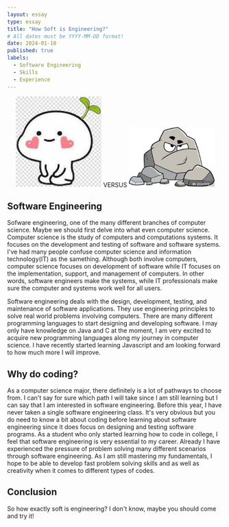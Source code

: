 ```yaml
---
layout: essay
type: essay
title: "How Soft is Engineering?"
# All dates must be YYYY-MM-DD format!
date: 2024-01-18
published: true
labels:
  - Software Engineering
  - Skills
  - Experience
---
```


<p align="center"><img width="200px" class="rounded float-start pe-4" src="../img/soft.jpg">                                         VERSUS       <img width="200px" class="rounded float-start pe-4"  src="../img/rock.jpg">

## Software Engineering

Sofware engineering, one of the many different branches of computer science. Maybe we should first delve into what even computer science. Computer science is the study of computers and computations systems. It focuses on the development and testing of software and software systems. I've had many people confuse computer science and information technology(IT) as the samething. Although both involve computers, computer science focuses on development of software while IT focuses on the implementation, support, and management of computers. In other words, software engineers make the systems, while IT professionals make sure the computer and systems work well for all users.

Software engineering deals with the design, development, testing, and maintenance of software applications. They use engineering principles to solve real world problems involving computers. There are many different programming languages to start designing and developing software. I may only have knowledge on Java and C at the moment, I am very excited to acquire new programming languages along my journey in computer science. I have recently started learning Javascript and am looking forward to how much more I will improve.

## Why do coding?

As a computer science major, there definitely is a lot of pathways to choose from. I can't say for sure which path I will take since I am still learning but I can say that I am interested in software engineering. Before this year, I have never taken a single software engineering class. It's very obvious but you do need to know a bit about coding before learning about software engineering since it does focus on designing and testing software programs. As a student who only started learning how to code in college, I feel that software engineering is very essential to my career. Already I have experienced the pressure of problem solving many different scenarios through software engineering. As I am still mastering my fundamentals, I hope to be able to develop fast problem solving skills and as well as creativity when it comes to different types of codes.


## Conclusion

So how exactly soft is engineering? I don't know, maybe you should come and try it!
